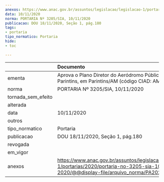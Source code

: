 ```yaml
---
anexos: https://www.anac.gov.br/assuntos/legislacao/legislacao-1/portarias/2020/portaria-no-3205-sia-10-11-2020/@@display-file/arquivo_norma/PA2020-3205.pdf
data: 10/11/2020
norma: PORTARIA Nº 3205/SIA, 10/11/2020
publicacao: DOU 18/11/2020, Seção 1, pág.180
tags:
- portaria
tipo_normatico: Portaria
hide: 
- toc 
 
---
```


|                    | Documento                                                                                                                                            |
|:-------------------|:-----------------------------------------------------------------------------------------------------------------------------------------------------|
| ementa             | Aprova o Plano Diretor do Aeródromo Público de Parintins, em Parintins/AM (código CIAD: AM0006).                                                     |
| norma              | PORTARIA Nº 3205/SIA, 10/11/2020                                                                                                                     |
| tornada_sem_efeito |                                                                                                                                                      |
| alterada           |                                                                                                                                                      |
| data               | 10/11/2020                                                                                                                                           |
| outros             |                                                                                                                                                      |
| tipo_normatico     | Portaria                                                                                                                                             |
| publicacao         | DOU 18/11/2020, Seção 1, pág.180                                                                                                                     |
| revogada           |                                                                                                                                                      |
| em_vigor           |                                                                                                                                                      |
| anexos             | https://www.anac.gov.br/assuntos/legislacao/legislacao-1/portarias/2020/portaria-no-3205-sia-10-11-2020/@@display-file/arquivo_norma/PA2020-3205.pdf |
